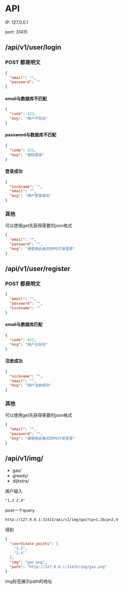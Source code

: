 # API

IP: 127.0.0.1

port: 31415

## /api/v1/user/login

### POST 都是明文

```json
{
  "email": "",
  "password": ""
}
```

#### email与数据库不匹配

```json
{
  "code": 422,
  "msg": "用户不存在"
}
```

#### password与数据库不匹配

```json
{
  "code": 422,
  "msg": "密码错误"
}
```

#### 登录成功

```json
{
  "nickname": "",
  "email": "",
  "msg": "用户登录成功"
}
```

### 其他

可以使用get先获得需要的json格式

```json
{
  "email": "",
  "password": "",
  "msg": "请使用此格式的POST来登录"
}
```

## /api/v1/user/register

### POST 都是明文

```json
{
  "email": "",
  "password": "",
  "nickname": ""
}
```

#### email与数据库匹配

```json
{
  "code": 422,
  "msg": "用户已存在"
}
```

#### 注册成功

```json
{
  "nickname": "",
  "email": "",
  "msg": "用户注册成功"
}
```

### 其他

可以使用get先获得需要的json格式

```json
{
  "email": "",
  "password": "",
  "msg": "请使用此格式的POST来登录"
}
```

## /api/v1/img/

+ gas/
+ greedy/
+ dijkstra/

用户输入
```txt
"1,2 2,4"
```

post一个query

```txt
http://127.0.0.1:31415/api/v1/img/gas?cp=1,2&cp=2,4
```

得到
```json
{
  "coordinate_points": [
    "1,2",
    "2,4"
  ],
  "img": "gas.png",
  "path": "http://127.0.0.1:31415/img/gas.png"
}
```
img标签展示path的地址